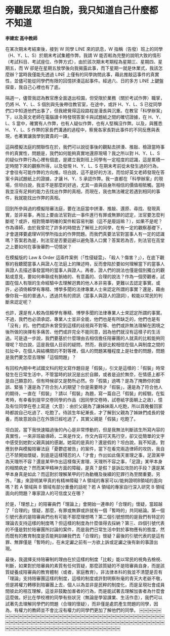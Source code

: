 # 旁聽民眾 坦白說，我只知道自己什麼都不知道

**李建宏 高中教師**

在某次期末考結束後，接到 W 同學 LINE 來的訊息，W 指稱（告發）班上的同學（H、Y、L、S）於期末考試集體作弊。我請 W 能否較為完整的說明大致的情形（考試科目、考試座位、作弊方式），由於該次期末考期程為星期三、星期四、星期五，而 W 卻是在星期五放學後向我揭露此事，而下星期一就是休業式，我該怎麼辦？當時我僅能先透過 LINE 上僅有的同學詢問此事，藉此推敲這事件的真實性，並儘可能從同學們有限的回憶拼湊這起事件。經過六、日的多方 LINE 上鍵盤探查，我自己心裡也有了底。

隔週一，儘管我認為教官應全面退出校園，但受限於業務（關於考試作弊）職掌，仍將 H、Y、L、S 個別與先後帶往教官室，在途中，或許 H、Y、L、S 已從同學們口中知道他們出事了，但我總覺得這段路程是漫長與沉重。在教官「科學辦案」下，以及英文老師在電腦讀卡時發現答案卡與試題紙之間的確切證據，在 H、Y、L、S 當中，確實有人作弊，也有人疑似作弊，也有人堅稱沒作弊。以及，與獲悉 H、Y、L、S 作弊的家長們溝通的過程中，察覺各家長對此事件的不同反應與表現，也著實讓我學到寶貴的一課。

這與模擬法庭的關聯性在於，我們可以說從事後的觀點去拼湊、推敲、檢證當時事件的真實性，問題是，我們如何能夠真實地還原現場？我之所以對 H、Y、L、S 的疑似作弊行為心裡有個底，是建立我對班上同學有一定程度的認識，這是累積一定時間下來的觀察所得，以及發現 H、Y、L、S 在期末考前從未發生過的行為，才會往有可能作弊的方向推。坦白說，這不是好的方法，而恰好英文老師發現在答案卡與試題紙上的證據，才讓 H、Y、S 承認作弊。我一直都在「科學辦案」的現場，但坦白說，我並不是那麼的好過，尤其一直與自身所相信的價值相牴觸。當時我並沒有足夠的能力去找出作弊的真相，而現在，我也無法確定若遇到相同的事件，我就能找出作弊的真相。

回到所參與過的模擬陪審法庭，要在法庭當中拼湊、推敲、還原、尋找、發現真實，並非易事，再加上要由法官對此一事件進行有罪或無罪的認定，法官要怎麼判斷呢？或許，相對簡單明確的案件較容易判斷（這不是廢話嘛？），如果不是呢？作為導師，由於我曾花了許多的時間去了解班上的同學，在有一定的觀察基礎下，才會選擇要處理W同學所指出的作弊問題。而我們真要法官對當事人有一定的認識嗎？答案若為是，則法官是否要迴避以避免落人口實？答案若為否，則法官在高堂之上要如何在事後審酌一切情狀？

在模擬版的 Law & Order 這兩件案例（「性侵疑雲」、「殺人？傷害？」），在底下觀察的我聽聞當事人與證人在法庭上的陳述時，反而會陷於要如何理解當下的當事人與證人去描述事發當時的當事人與證人。再者，證人們的說法也僅是個別獨立的觀點或意見，要如何串聯成有脈絡的、有意義的、合理的說法？作為一個旁觀者，試圖在個人有限的生命經驗中去理解迥異的他人本非易事，更難以去認定事實。或許，必須倚賴學有專精、博學多聞的法律專業人士來認定所謂的事實？還是，藉由像你我一般的普通人，透過共有的資訊（當事人與證人的證詞），較能以常民的判斷來認定呢？

也許，還是有人較為信賴學有專精、博學多聞的法律專業人士來認定所謂的事實。不過，我們也必須承認，專業人士並非全能，他們也是有所缺乏的，他們也是有「沒有」的。他們或許未曾受到這樣的歧視與不對等、他們或許無法理解在困境之後所做的抉擇有多痛苦、他們或許完全不能同意，因為他們就沒有這樣子的生活過。可是退一步說，我們要基於什麼理由去相信擔任陪審團的人就真的比較能夠同理呢？坦白說，這是我個人目前的疑問，然而，我卻比較相信在個人與制度之間的拉扯中，在個人與結構間的不對等裡，個人的問題某種程度上是社會的問題，問題是我們要怎麼去理解「這個問題」？

有回校內期中考試國文科的短文寫作題目是「假裝」，引文是這樣的：「假裝」時常發生在日常生活中，不管當時的狀況是出於自願，或者是迫於無奈，在情感上都不是自己願意的，但有時候卻又是勢所必然。你「假裝」過嗎？是為了掩飾你的錯誤、緊張？還是為了符合別人的期望？你是需要時才「假裝」，還是為了符合他人的期待，一直在「假裝」？請以「假裝」為題，寫一篇自己「假裝」的經驗。在監考時，有幸看到提早交卷同學的作品（因同學交卷時，試卷紙字面朝上之故），憶及有位同學在卷上寫道（大意）：由於父親為了讓姊妹兩人吃飽，所以買晚餐回家時都說自己吃過了、吃飽了。待該生年紀漸長，才了解到父親為了姊妹們成長的營養，而故意說自己在外頭已經吃過了，其實父親是「假裝」吃飽了。

坦白說，當下我快速瞄過後的內心是非常悸動的，但是我無法判斷該生所寫內容的真實性，一來非班級導師，二來是作文，作文內容可天馬行空，卻又從簡單的文字中感受到她對父親真誠的感謝。她寫的是真的？還是假的？坦白說，我不知道。對應到參與模擬陪審法庭「憂鬱症被告」的案件，當下在看完兩造律師的攻防，我自己不禁開始懷疑，到底是這樣殘忍的人「才會」作出如此傷天害理之事，足證某甲為天理所不容？還是某甲作出這樣傷天害理、天理所不容之事，「足證」某甲本身的相關病史？然而某甲精神方面的障礙，是真？是假？是訴訟攻防的手段？還是某甲本身真是如此？而這對於理解某甲的行為動機及後續的犯罪行為至關重要。另外，「誰」來證明某甲真的有精神障礙？A 領域的專家可以/能夠證明B領域的面向嗎？若 A 領域與 B 領域有部分重疊的話呢？若 A 領域的專家自行深入研究 B 領域面向的問題？專家證人的可信度又在哪？

於是，「理想上」的陪審員們「理論上」會開始一連串的「合理的」懷疑，當超越了「合理的」懷疑，那麼，有罪或無罪或許就有一個「暫時的」共同結論。第一個引號代表的是陪審員們也有可能不那麼理想嗎？第二個引號想問的是我們有特定的理論去支持這樣的制度嗎？但這樣的制度為什麼值得去採納？第三、四個引號代表的不僅是對於陪審團所討論的案件，而是我們日常生活中對於事物應有的態度，然而既有的教育制度是否能夠訓練我們去「合理的」懷疑？最後的引號代表的是這有罪、無罪僅是「暫時的」，在未定讞之前有一方欲上訴或定讞之後有新的事證出現。

最後，我選擇支持陪審制的理由在於這樣的制度「比較」能以常民的視角去檢視、判斷，如果對於陪審員的素質有任何質疑，那麼該質疑的不是陪審員自身，而是該質疑養成陪審員的教育體制（或者，家庭教育）。非法律本科的我並不清楚是否有「理論」支持陪審團這樣的制度，這樣的制度或許對明察秋毫的青天大老爺不敬，但是將權力轉移到陪審團上去，個人以為並非是民粹的制度化，而是呈現社會成員間彼此的相互理解，這並非鼓勵加害者的行為，而是能試著去理解加害者為什麼會這麼做。好比在學校裡的同學有些狀況（無論是學習課業、生活作息），我們可以試著先去理解同學們的問題（合理的懷疑），而非僅是處罰產生問題的同學，因為，有權力的教師並不會比沒有權力的同學們更加了解他們的同學。
￼￼￼￼￼￼￼￼￼￼￼￼￼￼￼￼￼￼￼￼￼￼￼￼￼￼￼￼￼￼￼￼￼￼￼￼￼￼￼￼￼￼￼￼￼￼￼￼￼￼￼￼￼￼￼￼￼￼￼￼￼￼￼￼￼￼￼￼￼￼￼￼￼￼￼￼￼￼￼￼￼￼￼￼￼￼￼￼￼￼￼￼￼￼￼￼￼￼￼￼￼￼￼